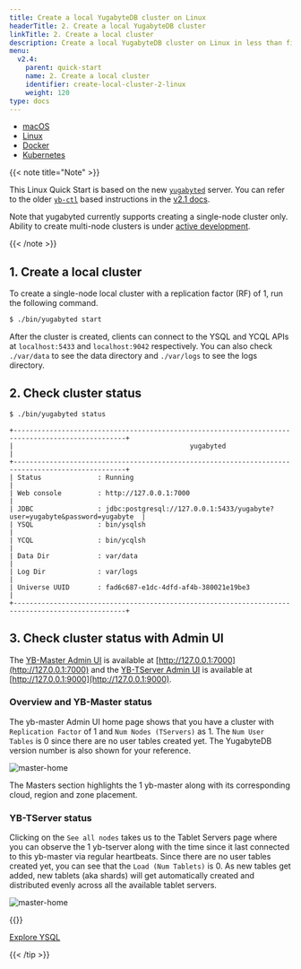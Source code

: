 ```yaml
---
title: Create a local YugabyteDB cluster on Linux
headerTitle: 2. Create a local YugabyteDB cluster
linkTitle: 2. Create a local cluster
description: Create a local YugabyteDB cluster on Linux in less than five minutes.
menu:
  v2.4:
    parent: quick-start
    name: 2. Create a local cluster
    identifier: create-local-cluster-2-linux
    weight: 120
type: docs
---
```


<ul class="nav nav-tabs-alt nav-tabs-yb">

  <li >
    <a href="/preview/quick-start/create-local-cluster/macos" class="nav-link ">
      <i class="fab fa-apple" aria-hidden="true"></i>
      macOS
    </a>
  </li>

  <li >
    <a href="/preview/quick-start/create-local-cluster/linux" class="nav-link active">
      <i class="fab fa-linux" aria-hidden="true"></i>
      Linux
    </a>
  </li>

  <li >
    <a href="/preview/quick-start/create-local-cluster/docker" class="nav-link">
      <i class="fab fa-docker" aria-hidden="true"></i>
      Docker
    </a>
  </li>

  <li >
    <a href="/preview/quick-start/create-local-cluster/kubernetes" class="nav-link">
      <i class="fas fa-cubes" aria-hidden="true"></i>
      Kubernetes
    </a>
  </li>

</ul>

{{< note title="Note" >}}

This Linux Quick Start is based on the new [`yugabyted`](../../../reference/configuration/yugabyted/) server. You can refer to the older [`yb-ctl`](../../../admin/yb-ctl/) based instructions in the [v2.1 docs](/v2.1/quick-start/install/linux/).

Note that yugabyted currently supports creating a single-node cluster only. Ability to create multi-node clusters is under [active development](https://github.com/yugabyte/yugabyte-db/issues/2057).

{{< /note >}}

## 1. Create a local cluster

To create a single-node local cluster with a replication factor (RF) of 1, run the following command.

```sh
$ ./bin/yugabyted start
```

After the cluster is created, clients can connect to the YSQL and YCQL APIs at `localhost:5433` and `localhost:9042` respectively. You can also check `./var/data` to see the data directory and `./var/logs` to see the logs directory.

## 2. Check cluster status

```sh
$ ./bin/yugabyted status
```
```
+--------------------------------------------------------------------------------------------------+
|                                            yugabyted                                             |
+--------------------------------------------------------------------------------------------------+
| Status              : Running                                                                    |
| Web console         : http://127.0.0.1:7000                                                      |
| JDBC                : jdbc:postgresql://127.0.0.1:5433/yugabyte?user=yugabyte&password=yugabyte  |
| YSQL                : bin/ysqlsh                                                                 |
| YCQL                : bin/ycqlsh                                                                 |
| Data Dir            : var/data                                                                   |
| Log Dir             : var/logs                                                                   |
| Universe UUID       : fad6c687-e1dc-4dfd-af4b-380021e19be3                                       |
+--------------------------------------------------------------------------------------------------+
```

## 3. Check cluster status with Admin UI

The [YB-Master Admin UI](../../../reference/configuration/yb-master/#admin-ui) is available at [http://127.0.0.1:7000](http://127.0.0.1:7000) and the [YB-TServer Admin UI](../../../reference/configuration/yb-tserver/#admin-ui) is available at [http://127.0.0.1:9000](http://127.0.0.1:9000).

### Overview and YB-Master status

The yb-master Admin UI home page shows that you have a cluster with `Replication Factor` of 1 and `Num Nodes (TServers)` as 1. The `Num User Tables` is 0 since there are no user tables created yet. The YugabyteDB version number is also shown for your reference.

![master-home](/images/admin/master-home-binary-rf1.png)

The Masters section highlights the 1 yb-master along with its corresponding cloud, region and zone placement.

### YB-TServer status

Clicking on the `See all nodes` takes us to the Tablet Servers page where you can observe the 1 yb-tserver along with the time since it last connected to this yb-master via regular heartbeats. Since there are no user tables created yet, you can see that the `Load (Num Tablets)` is 0. As new tables get added, new tablets (aka shards) will get automatically created and distributed evenly across all the available tablet servers.

![master-home](/images/admin/master-tservers-list-binary-rf1.png)

{{<tip title="Next step" >}}

[Explore YSQL](../../explore-ysql/)

{{< /tip >}}
